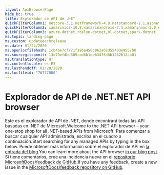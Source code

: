 ```yaml
---
layout: ApiBrowserPage
hide_bc: true
title: Explorador de API de .NET
quickFilterColumn1: netcore-3.1,netframework-4.8,netstandard-2.1,aspnetcore-3.1
quickFilterColumn2: xamarinios-10.8,xamarinandroid-7.1,xamarinmac-3.0,efcore-3.1
quickFilterColumn3: azure-dotnet,roslyn-dotnet,ml-dotnet,spark-dotnet
ms.topic: landing-page
ms.custom: updateeachrelease
ms.date: 01/24/2020
ms.openlocfilehash: 1cb4be7cf771f19be450c863a68d55403e9557b0
ms.sourcegitcommit: 13e79efdbd589cad6b1de634f5d6b1262b12ab01
ms.translationtype: HT
ms.contentlocale: es-ES
ms.lasthandoff: 01/28/2020
ms.locfileid: "76777000"
---
```

# <a name="net-api-browser"></a><span data-ttu-id="4b121-102">Explorador de API de .NET</span><span class="sxs-lookup"><span data-stu-id="4b121-102">.NET API browser</span></span>

<span data-ttu-id="4b121-103">Este es el explorador de API de .NET, donde encontrará todas las API basadas en .NET de Microsoft.</span><span class="sxs-lookup"><span data-stu-id="4b121-103">Welcome to the .NET API browser – your one-stop shop for all .NET-based APIs from Microsoft.</span></span> <span data-ttu-id="4b121-104">Para comenzar a buscar cualquier API administrada, escriba en el cuadro a continuación.</span><span class="sxs-lookup"><span data-stu-id="4b121-104">Start searching for any managed APIs by typing in the box below.</span></span> <span data-ttu-id="4b121-105">Puede obtener más información sobre el explorador de API en [la entrada del blog](https://aka.ms/apibrowser).</span><span class="sxs-lookup"><span data-stu-id="4b121-105">You can learn more about the API browser [in our blog post](https://aka.ms/apibrowser).</span></span> <span data-ttu-id="4b121-106">Si tiene comentarios, cree una incidencia nueva en el [repositorio MicrosoftDocs/feedback de GitHub](https://github.com/MicrosoftDocs/feedback/issues).</span><span class="sxs-lookup"><span data-stu-id="4b121-106">If you have any feedback, create a new issue in the [MicrosoftDocs/feedback repository on GitHub](https://github.com/MicrosoftDocs/feedback/issues).</span></span>
